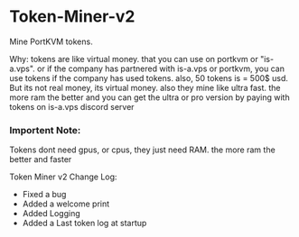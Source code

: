 # Token-Miner-v2
Mine PortKVM tokens.

Why: tokens are like virtual money. that you can use on portkvm or "is-a.vps". or if the company has partnered with is-a.vps or portkvm, you can use tokens if the company has used tokens. also, 50 tokens is = 500$ usd. But its not real money, its virtual money. also they mine like ultra fast. the more ram the better and you can get the ultra or pro version by paying with tokens on is-a.vps discord server

### Importent Note:
Tokens dont need gpus, or cpus, they just need RAM. the more ram the better and faster

Token Miner v2 Change Log:
- Fixed a bug
- Added a welcome print
- Added Logging
- Added a Last token log at startup
